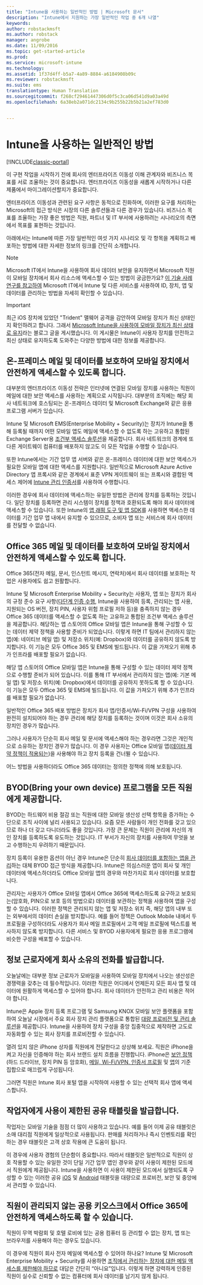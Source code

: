```yaml
---
title: "Intune을 사용하는 일반적인 방법 | Microsoft 문서"
description: "Intune에서 지원하는 가장 일반적인 작업 중 6개 나열"
keywords: 
author: robstackmsft
ms.author: robstack
manager: angrobe
ms.date: 11/09/2016
ms.topic: get-started-article
ms.prod: 
ms.service: microsoft-intune
ms.technology: 
ms.assetid: 1f37d4ff-b5a7-4a89-8884-a6184908b09c
ms.reviewer: robstackmsft
ms.suite: ems
translationtype: Human Translation
ms.sourcegitcommit: f268cf29461447306d0f5c3ca06d541d9a03a49d
ms.openlocfilehash: 6a38eb2a071dc2134c9b255b22b5b21a2ef783d0


---
```


# <a name="common-ways-to-use-intune"></a>Intune을 사용하는 일반적인 방법

[!INCLUDE[classic-portal](../includes/classic-portal.md)]

이 구현 작업을 시작하기 전에 회사의 엔터프라이즈 이동성 이해 관계자와 비즈니스 목표를 서로 조율하는 것이 중요합니다.  엔터프라이즈 이동성을 새롭게 시작하거나 다른 제품에서 마이그레이션할지가 중요합니다.  

엔터프라이즈 이동성과 관련된 요구 사항은 동적으로 진화하며, 이러한 요구를 처리하는 Microsoft의 접근 방식은 시장의 다른 솔루션들과 다른 경우가 있습니다.  비즈니스 목표를 조율하는 가장 좋은 방법은 직원, 파트너 및 IT 부서에 사용하려는 시나리오의 측면에서 목표를 표현하는 것입니다.  

아래에서는 Intune에 따른 가장 일반적인 여섯 가지 시나리오 및 각 항목을 계획하고 배포하는 방법에 대한 자세한 정보의 링크를 간단히 소개합니다.

>[!NOTE]
>Microsoft IT에서 Intune을 사용하여 회사 데이터 보안을 유지하면서 Microsoft 직원이 모바일 장치에서 회사 리소스에 액세스할 수 있는 방법이 궁금한가요? [이 기술 사례 연구를 참고하여](https://www.microsoft.com/itshowcase/Article/Content/588) Microsoft IT에서 Intune 및 다른 서비스를 사용하여 ID, 장치, 앱 및 데이터를 관리하는 방법을 자세히 확인할 수 있습니다.  

>[!IMPORTANT]
>최근 iOS 장치에 있었던 "Trident" 맬웨어 공격을 감안하여 모바일 장치가 최신 상태인지 확인하려고 합니다. 그래서 [Microsoft Intune을 사용하여 모바일 장치가 최신 상태로 유지](https://blogs.technet.microsoft.com/enterprisemobility/2016/08/26/ensuring-mobile-devices-are-up-to-date-using-microsoft-intune/)라는 블로그 글을 게시했습니다. 이 게시물은 Intune이 사용자 장치를 안전하고 최신 상태로 유지하도록 도와주는 다양한 방법에 대한 정보를 제공합니다.

## <a name="protecting-your-on-premises-email-and-data-so-it-can-be-safely-accessed-by-mobile-devices"></a>온-프레미스 메일 및 데이터를 보호하여 모바일 장치에서 안전하게 액세스할 수 있도록 합니다.
대부분의 엔터프라이즈 이동성 전략은 인터넷에 연결된 모바일 장치를 사용하는 직원이 메일에 대한 보안 액세스를 사용하는 계획으로 시작됩니다. 대부분의 조직에는 해당 회사 네트워크에 호스팅되는 온-프레미스 데이터 및 Microsoft Exchange와 같은 응용 프로그램 서버가 있습니다.

Intune 및 Microsoft EMS(Enterprise Mobility + Security)는 장치가 Intune을 통해 등록될 때까지 어떤 모바일 앱도 메일에 액세스할 수 없도록 하는 고유하고 통합된 Exchange Server용 [조건부 액세스 솔루션](/intune/deploy-use/restrict-access-to-email-and-o365-services-with-microsoft-intune)을 제공합니다. 회사 네트워크의 경계에 또 다른 게이트웨이 컴퓨터를 배포하지 않고도 이 모든 작업을 수행할 수 있습니다.

또한 Intune에서는 기간 업무 앱 서버와 같은 온-프레미스 데이터에 대한 보안 액세스가 필요한 모바일 앱에 대한 액세스를 지원합니다. 일반적으로 Microsoft Azure Active Directory 앱 프록시와 같은 경계에서 표준 VPN 게이트웨이 또는 프록시와 결합된 액세스 제어에 [Intune 관리 인증서](/intune/deploy-use/secure-resource-access-with-certificate-profiles)를 사용하여 수행합니다.  

이러한 경우에 회사 데이터에 액세스하는 유일한 방법은 관리에 장치를 등록하는 것입니다. 일단 장치를 등록하면 관리 시스템이 장치를 정책과 호환되도록 해야 회사 데이터에 액세스할 수 있습니다.  또한 Intune의 [앱 래핑 도구 및 앱 SDK](/intune/deploy-use/decide-how-to-prepare-apps-for-mobile-application-management-with-microsoft-intune)를 사용하면 액세스한 데이터를 기간 업무 앱 내에서 유지할 수 있으므로, 소비자 앱 또는 서비스에 회사 데이터를 전달할 수 없습니다.

<!-- Learn more about how to plan and deploy Intune to help secure on-premises email and data. -->


## <a name="protecting-your-office-365-email-and-data-so-it-can-be-safely-accessed-by-mobile-devices"></a>Office 365 메일 및 데이터를 보호하여 모바일 장치에서 안전하게 액세스할 수 있도록 합니다.
Office 365(전자 메일, 문서, 인스턴트 메시지, 연락처)에서 회사 데이터를 보호하는 작업은 사용자에도 쉽고 원활합니다.

Intune 및 Microsoft Enterprise Mobility + Security는 사용자, 앱 또는 장치가 회사의 규정 준수 요구 사항([다단계 인증 수행](/intune/deploy-use/protect-windows-devices-with-multi-factor-authentication), Intune을 사용하여 등록, 관리되는 앱 사용, 지원되는 OS 버전, 장치 PIN, 사용자 위험 프로필 저하 등)을 충족하지 않는 경우 Office 365 데이터를 액세스할 수 없도록 하는 고유하고 통합된 조건부 액세스 솔루션을 제공합니다. 해당하는 앱 스토어의 Office 모바일 앱은 Intune을 통해 구성할 수 있는 데이터 제약 정책을 사용할 준비가 되었습니다. 이렇게 하면 IT 팀에서 관리하지 않는 앱(예: 네이티브 메일 앱) 및 저장소 위치(예: Dropbox)와 데이터를 공유하지 않도록 방지합니다.  이 기능은 모두 Office 365 및 EMS에 빌드됩니다.  이 값을 가져오기 위해 추가 인프라를 배포할 필요가 없습니다.

해당 앱 스토어의 Office 모바일 앱은 Intune을 통해 구성할 수 있는 데이터 제약 정책으로 수행할 준비가 되어 있습니다. 이를 통해 IT 부서에서 관리하지 않는 앱(예: 기본 메일 앱) 및 저장소 위치(예: Dropbox)에서 데이터를 공유하지 못하도록 할 수 있습니다.  이 기능은 모두 Office 365 및 EMS에 빌드됩니다.  이 값을 가져오기 위해 추가 인프라를 배포할 필요가 없습니다.


일반적인 Office 365 배포 방법은 장치가 회사 앱/인증서/Wi-Fi/VPN 구성을 사용하여 완전히 설치되어야 하는 경우 관리에 해당 장치를 등록하는 것이며 이것은 회사 소유의 장치인 경우가 많습니다.  

그러나 사용자가 단순히 회사 메일 및 문서에 액세스해야 하는 경우라면 그것은 개인적으로 소유하는 장치인 경우가 많습니다. 이 경우 사용자는 Office 모바일 앱([데이터 제약 정책이 적용되는](/intune/deploy-use/protect-apps-and-data-with-microsoft-intune))을 사용해야 하고 장치 등록을 건너뛸 수 있습니다.  

어느 방법을 사용하더라도 Office 365 데이터는 정의한 정책에 의해 보호됩니다.

<!-- Learn more about how to plan and deploy Intune to help secure Office 365 email and data. -->


## <a name="offer-a-bring-your-own-device-program-to-all-employees"></a>BYOD(Bring your own device) 프로그램을 모든 직원에게 제공합니다.
BYOD는 하드웨어 비용 절감 또는 직원에 대한 모바일 생산성 선택 항목을 증가하는 수단으로 조직 사이에 널리 사용되고 있습니다. 요즘 모든 사람들이 개인 전화를 갖고 있으므로 하나 더 갖고 다니더라도 좋을 것입니다. 가장 큰 문제는 직원이 관리에 자신의 개인 장치를 등록하도록 유도하는 것입니다. IT 부서가 자신의 장치를 사용하여 무엇을 보고 수행하는지 우려하기 때문입니다.  

장치 등록이 유용한 옵션이 아닌 경우 Intune은 단순히 [회사 데이터를 포함하는 앱을 관리](/intune/deploy-use/protect-apps-and-data-with-microsoft-intune)하는 대체 BYOD 접근 방식을 제공합니다.  Intune은 의심스러운 앱이 회사 및 개인 데이터에 액세스하더라도 Office 모바일 앱의 경우와 마찬가지로 회사 데이터를 보호합니다.  

관리자는 사용자가 Office 모바일 앱에서 Office 365에 액세스하도록 요구하고 보호되는(암호화, PIN으로 보호 등의 방법으로) 데이터를 보관하는 정책을 사용하여 앱을 구성할 수 있습니다.  이러한 정책은 관리되지 않는 앱 및 저장소 위치 즉, 해당 앱의 내부 또는 외부에서의 데이터 손실을 방지합니다.  예를 들어 정책은 Outlook Mobile 내에서 두 프로필을 구성하더라도 사용자가 회사 메일 프로필에서 고객 메일 프로필에 텍스트를 복사하지 않도록 방지합니다.  다른 서비스 및 BYOD 사용자에게 필요한 응용 프로그램에 비슷한 구성을 배포할 수 있습니다.

<!-- Learn more about how to plan and deploy Intune to support BYOD.-->

## <a name="issue-corporate-owned-phones-to-your-information-workers"></a>정보 근로자에게 회사 소유의 전화를 발급합니다.
오늘날에는 대부분 정보 근로자가 모바일을 사용하여 모바일 장치에서 나오는 생산성은 경쟁력을 갖추는 데 필수적입니다.  이러한 직원은 어디에서 언제든지 모든 회사 앱 및 데이터에 원활하게 액세스할 수 있어야 합니다.  회사 데이터가 안전하고 관리 비용은 적어야 합니다.  

Intune은 Apple 장치 등록 프로그램 및 Samsung KNOX 모바일 보안 플랫폼을 포함하여 오늘날 시장에서 주요 회사 장치 관리 플랫폼으로 통합된 [대량 프로비전 및 관리 솔루션](/intune/deploy-use/manage-corporate-owned-devices)을 제공합니다.  Intune을 사용하여 장치 구성을 중앙 집중적으로 제작하면 고도로 자동화할 수 있는 회사 장치를 프로비전할 수 있습니다.  

열려 있지 않은 iPhone 상자를 직원에게 전달한다고 상상해 보세요. 직원은 iPhone을 켜고 자신을 인증해야 하는 회사 브랜드 설치 흐름을 진행합니다. iPhone은 [보안 정책](/intune/deploy-use/manage-settings-and-features-on-your-devices-with-microsoft-intune-policies)(하드 드라이브, 장치 PIN 등 암호화), [메일, Wi-Fi/VPN, 인증서 프로필](/intune/deploy-use/enable-access-to-company-resources-with-microsoft-intune) 및 [앱](/intune/deploy-use/add-apps)의 기준 집합으로 매끄럽게 구성됩니다.

그러면 직원은 Intune 회사 포털 앱을 시작하여 사용할 수 있는 선택적 회사 앱에 액세스합니다.

<!-- Learn more about how to plan and deploy Intune to support corporate owned devices. -->

## <a name="issue-limited-use-shared-tablets-to-your-task-workers"></a>작업자에게 사용이 제한된 공유 태블릿을 발급합니다.
작업자는 모바일 기술을 점점 더 많이 사용하고 있습니다.  예를 들어 이제 공유 태블릿은 소매 대리점 직원에게 일상적으로 사용됩니다.  판매를 처리하거나 즉시 인벤토리를 확인하는 경우 태블릿은 고객 상호 작용에 큰 도움이 됩니다.

이 경우에 사용자 경험의 단순함이 중요합니다.  따라서 태블릿은 일반적으로 직원이 상호 작용할 수 있는 유일한 것이 단일 기간 업무 앱인 경우와 같이 사용이 제한된 모드에서 직원에게 제공됩니다.  Intune을 사용하면 이 사용이 제한된 모드에서 실행되도록 구성할 수 있는 이러한 공유 [iOS](/intune/deploy-use/ios-policy-settings-in-microsoft-intune#general-configuration-policy-settings) 및 [Android](/intune/deploy-use/android-policy-settings-in-microsoft-intune#general-configuration-policy) 태블릿을 대량으로 프로비전, 보안 및 중앙에서 관리할 수 있습니다.

<!-- Learn more about how to plan and deploy Intune to support shared tablets. -->

## <a name="enable-your-employees-to-securely-access-office-365-from-an-unmanaged-public-kiosk"></a>직원이 관리되지 않는 공용 키오스크에서 Office 365에 안전하게 액세스하도록 할 수 있습니다.
직원이 무역 박람회 및 호텔 로비에 있는 공용 컴퓨터 등 관리할 수 없는 장치, 앱 또는 브라우저를 사용해야 하는 경우도 있습니다.

이 경우에 직원이 회사 전자 메일에 액세스할 수 있어야 하나요? Intune 및 Microsoft Enterprise Mobility + Security를 사용하면 <!--you have choices. The--> [조직에서 관리하는 장치에 대한 메일 액세스를 제한해야 하므로](/intune/deploy-use/restrict-access-to-email-and-o365-services-with-microsoft-intune) 대답은 간단히 “아니요”입니다.  <!-- Alternatively, you can choose to allow limited access to these untrusted computers by requiring multi-factor authentication and only allowing browser access (Outlook Web Access) in a mode where files cannot be downloaded (e.g. email attachments).-->  이렇게 하면 강력하게 인증된 직원이 실수로 신뢰할 수 없는 컴퓨터에 회사 데이터를 남기지 않게 됩니다.

<!-- Learn more about how to plan and deploy Intune to support kiosks. -->



<!--HONumber=Dec16_HO3-->


